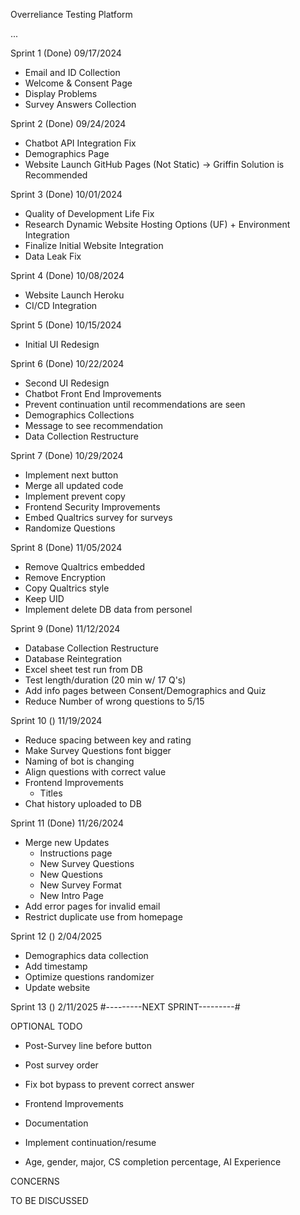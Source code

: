 Overreliance Testing Platform

...

Sprint 1 (Done) 09/17/2024

-   Email and ID Collection
-   Welcome & Consent Page
-   Display Problems
-   Survey Answers Collection

Sprint 2 (Done) 09/24/2024

-   Chatbot API Integration Fix
-   Demographics Page
-   Website Launch GitHub Pages (Not Static) -> Griffin Solution is Recommended

Sprint 3 (Done) 10/01/2024

-   Quality of Development Life Fix
-   Research Dynamic Website Hosting Options (UF) + Environment Integration
-   Finalize Initial Website Integration
-   Data Leak Fix

Sprint 4 (Done) 10/08/2024

-   Website Launch Heroku
-   CI/CD Integration

Sprint 5 (Done) 10/15/2024

-   Initial UI Redesign

Sprint 6 (Done) 10/22/2024

-   Second UI Redesign
-   Chatbot Front End Improvements
-   Prevent continuation until recommendations are seen
-   Demographics Collections
-   Message to see recommendation
-   Data Collection Restructure

Sprint 7 (Done) 10/29/2024

-   Implement next button
-   Merge all updated code
-   Implement prevent copy
-   Frontend Security Improvements
-   Embed Qualtrics survey for surveys
-   Randomize Questions

Sprint 8 (Done) 11/05/2024

-   Remove Qualtrics embedded
-   Remove Encryption
-   Copy Qualtrics style
-   Keep UID
-   Implement delete DB data from personel

Sprint 9 (Done) 11/12/2024

-   Database Collection Restructure
-   Database Reintegration
-   Excel sheet test run from DB
-   Test length/duration (20 min w/ 17 Q's)
-   Add info pages between Consent/Demographics and Quiz
-   Reduce Number of wrong questions to 5/15

Sprint 10 () 11/19/2024

-   Reduce spacing between key and rating
-   Make Survey Questions font bigger
-   Naming of bot is changing
-   Align questions with correct value
-   Frontend Improvements
    -   Titles
-   Chat history uploaded to DB

Sprint 11 (Done) 11/26/2024

-   Merge new Updates
    -   Instructions page
    -   New Survey Questions
    -   New Questions
    -   New Survey Format
    -   New Intro Page
-   Add error pages for invalid email
-   Restrict duplicate use from homepage

Sprint 12 () 2/04/2025

-   Demographics data collection
-   Add timestamp
-   Optimize questions randomizer
-   Update website

Sprint 13 () 2/11/2025 #---------NEXT SPRINT---------#

OPTIONAL TODO

-   Post-Survey line before button
-   Post survey order
-   Fix bot bypass to prevent correct answer

-   Frontend Improvements
-   Documentation
-   Implement continuation/resume
-   Age, gender, major, CS completion percentage, AI Experience

CONCERNS

TO BE DISCUSSED

